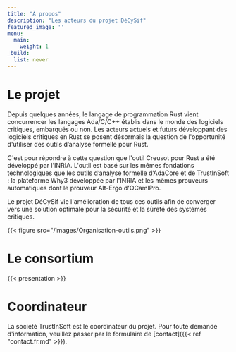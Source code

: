 ```yaml
---
title: "À propos"
description: "Les acteurs du projet DéCySif"
featured_image: ''
menu:
  main:
    weight: 1
_build:
  list: never
---
```


# Le projet

Depuis quelques années, le langage de programmation Rust vient concurrencer les
langages Ada/C/C++ établis dans le monde des logiciels critiques, embarqués ou
non. Les acteurs actuels et futurs développant des
logiciels critiques en Rust se posent désormais la question de l'opportunité
d'utiliser des outils d’analyse formelle pour Rust.

C'est pour répondre à cette question que l'outil Creusot pour Rust a été
développé par l'INRIA. L'outil est basé sur les mêmes fondations technologiques
que les outils d’analyse formelle d’AdaCore et de TrustInSoft : la plateforme
Why3 développée par l'INRIA et les mêmes prouveurs automatiques dont le
prouveur Alt-Ergo d'OCamlPro.

Le projet DéCySif vie l'amélioration de tous ces outils afin de converger vers
une solution optimale pour la sécurité et la sûreté des systèmes critiques.

{{< figure src="/images/Organisation-outils.png" >}}

# Le consortium

{{< presentation >}}

# Coordinateur

La société TrustInSoft est le coordinateur du projet. Pour toute demande
d'information, veuillez passer par le formulaire de
[contact]({{< ref "contact.fr.md" >}}).

